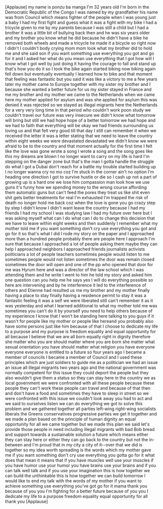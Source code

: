 
[Applause]
my name is ponzu ba manga I&#39;m 32 years
old
I&#39;m born in the Democratic Republic of
the Congo
I was named by my grandfather
his name was from Council which means
fighter of the people when I was young
just a baby I had my first fight and
guess what it was a fight with my bike I
had a tricycle given to me by my parents
because I was still a child but I had a
brother it was a little bit of bullying
back then and he was six years older and
my brother you know what he did because
he didn&#39;t have a bike he removed both
wheels and made a tricycle he made it a
bicycle so right now I didn&#39;t I couldn&#39;t
body crying mom mom look what my brother
did to hold me and she said son if you
want something use everything you got
and go for it and I asked her what do
you mean use everything that I got how
will I know what I got well by just
doing it having the courage to fall and
stand up that&#39;s how you do it so I took
the bike again started biking now biking
again fell down but eventually
eventually I learned how to bike and
that moment that feeling was fantastic
but you said
it was like a victory to me a few years
later my mother came to Europe together
with my sister my brother and I because
she wanted a better future for us my
sister stayed in France and me my
brother and my mother we came to the
Netherlands when we came here my mother
applied for asylum and was she applied
for asylum this was denied it was
rejected so we stayed as illegal
migrants here the Netherlands for a very
very long time in that period who
couldn&#39;t work poon study we couldn&#39;t
travel our future was very insecure we
didn&#39;t know what tomorrow will bring but
still we had hope hope of a better
tomorrow we had hope and we had to faith
that everything will be okay we had
friends surrounding us loving us and
that felt very good till that day I
still can remember it when we received
the letter it was a letter stating that
we need to leave the country within
eight weeks we were devastated
devastated we didn&#39;t know
we were afraid to be to the country and
that moment actually for the first time
I felt like the love was gone
wrote a song I wrote a song and the song
goes like this
my dreams are blown I no longer want to
carry on my life is hard I&#39;m stepping on
the danger zone but that&#39;s the man I
gotta handle the struggle do what I got
a Dubai don&#39;t reach for a battle my
trouble started building up I no longer
wanna cry no mo coz I&#39;m stuck in the
corner ain&#39;t no option I&#39;m heading one
direction I got to survive hustle or die
so I cash up not a part of growing up is
a hard one we lose him compassion man
look how we use guns
it&#39;s funny how we spending money to the
wrong course affording them automatic
guns but can&#39;t feed the pores they treat
us like shit even shit gets better
treatments for real I&#39;m exhausted
I&#39;m trapped the risk of death no longer
hold me back coz when the love is gone
you go crazy step by step I didn&#39;t know
I didn&#39;t want leave the country because
I had my friends I had my school I was
studying law
I had my future over here but I was
asking myself what can I do what can I
do to change this decision that we have
to leave within eight weeks and then
suddenly I remember what my mother told
me if you want something don&#39;t cry use
everything you got and go for it so
that&#39;s what I did
I rode my story on the paper and I
approached more than a hundred people
probably there are people here I
approach I&#39;m sure that because I
approached a lot of people asking them
maybe they can help
I approached neighbors I approached
friends journalists activists
politicians a lot of people teachers
sometimes people would listen to me
sometimes people would not listen
sometimes the door was remain closed
sometimes the door will open and one of
the pp who opened that door for me was
Hyrum here and was a director of the law
school which I was attending them and he
write I went to him he told my story and
asked him one question can you help me
he says yes I will do everything
possible so here are intervening and by
he interference it led to the
interference of others and Etienne had
resulted us me my brother and my mother
finally having a place to stay finally
having a residence permit to stay it was
a fantastic feeling
it was a self we were liberated still
can&#39;t remember it as it was yesterday
and what I learned additional to what my
mother told me was sometimes you can&#39;t
do it by yourself you need to help
others because of my experience I know
that I won&#39;t be standing here talking to
you guys if it wasn&#39;t for people like my
mother or people like hereand you
probably also have some persons just
like him because of that I choose to
dedicate my life to a purpose and my
purpose is freedom equality and equal
opportunity for all because I believe
that we are all born equally right in
dignity
therefore she matter who you are should
matter where you are born she matter
what sexual orientation you have should
matter what religion you have everyone
everyone everyone is entitled to a
future
so four years ago I became a member of
councils I became a member of Council
and I used these principles which are
just soldiers to guide me as a
politician we had an issue an issue all
illegal migrants two years ago and the
national government was normally
competent for this issue they could
deport the people but they also wouldn&#39;t
give them a status so they can stay here
in the country we as local government we
were confronted with all these people
because these people they can&#39;t work
these people can travel and because of
that then and don&#39;t have a food and
sometimes they have to sleep in street
so we were confronted with this issue we
couldn&#39;t look away you had to act and we
said to ourselves
listen we can do everything we got to
solve this problem and we gathered
together all parties left-wing
right-wing socialists liberals the
Greens conservatives progressive parties
we get it together and we made a plan
based on the principle of human dignity
an equal opportunity for all we came
together but we made this plan we said
let&#39;s provide those people in need
including illegal migrants with bad Bob
bread and support towards a sustainable
solution a future which means either
they can stay here or either they can go
back to the country but not the
in-between and I&#39;m proud that in my city
a city of it--over
that we did is together so my idea worth
spreading
is the words which my mother gave me if
you want something don&#39;t cry use
everything you gotta go for it what does
that mean it means that if you have
muscles well use your muscles if you
have humor use your humor you have
brains use your brains
and if you can talk well talk and if you
use your imagination this is how
together we can build the unthinkable
this is how together we can build
tomorrow
I would like to end my talk with the
words of my mother if you want to
achieve something use everything you&#39;ve
got go for it
mama thank you because of you you I&#39;m
fighting for a better future because of
you you I dedicate my life to a purpose
freedom equality equal opportunity for
all thank you
[Applause]
